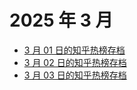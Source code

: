 # 2025 年 3 月

+ [3 月 01 日的知乎热榜存档](/2025-3/01)
+ [3 月 02 日的知乎热榜存档](/2025-3/02)
+ [3 月 03 日的知乎热榜存档](/2025-3/03)
